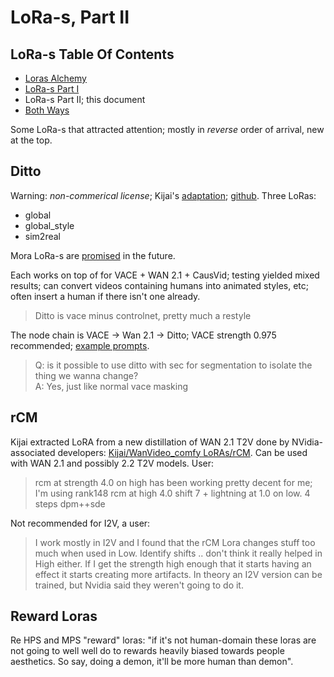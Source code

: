# LoRa-s, Part II

## LoRa-s Table Of Contents

* [Loras Alchemy](alchemy.md)
* [LoRa-s Part I](part-01.md)
* LoRa-s Part II; this document
* [Both Ways](both-ways.md)

Some LoRa-s that attracted attention; mostly in *reverse* order of arrival, new at the top.

## Ditto

Warning: *non-commerical license*;
Kijai's [adaptation](https://huggingface.co/Kijai/WanVideo_comfy/tree/main/LoRAs/Ditto);
[github](https://github.com/EzioBy/Ditto). Three LoRas:
* global
* global_style
* sim2real

Mora LoRa-s are [promised](https://github.com/EzioBy/Ditto/issues/3) in the future.

Each works on top of for VACE + WAN 2.1 + CausVid;
testing yielded mixed results;
can convert videos containing humans into animated styles, etc;
often insert a human if there isn't one already.

> Ditto is vace minus controlnet, pretty much a restyle

The node chain is VACE -> Wan 2.1 -> Ditto; VACE strength 0.975 recommended;
[example prompts](https://github.com/EzioBy/Ditto/blob/main/inference/example_prompts.txt).

> Q: is it possible to use ditto with sec for segmentation to isolate the thing we wanna change?  
> A: Yes, just like normal vace masking

## rCM

Kijai extracted LoRA from a new distillation of WAN 2.1 T2V done by NVidia-associated developers: [Kijai/WanVideo_comfy LoRAs/rCM](https://huggingface.co/Kijai/WanVideo_comfy/tree/main/LoRAs/rCM).
Can be used with WAN 2.1 and possibly 2.2 T2V models.
User:
> rcm at strength 4.0 on high has been working pretty decent for me; I'm using rank148 rcm at high 4.0 shift 7 + lightning at 1.0 on low. 4 steps dpm++sde

Not recommended for I2V, a user:
> I work mostly in I2V and I found that the rCM Lora changes stuff too much when used in Low.
> Identify shifts .. don't think it really helped in High either.
> If I get the strength high enough that it starts having an effect it starts creating more artifacts.
> In theory an I2V version can be trained, but Nvidia said they weren't going to do it.

## Reward Loras

Re HPS and MPS "reward" loras: "if it's not human-domain these loras are not going to well well do to rewards heavily biased towards people aesthetics. So say, doing a demon, it'll be more human than demon".




